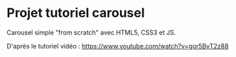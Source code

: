 # Projet tutoriel carousel

Carousel simple "from scratch" avec HTML5, CSS3 et JS.

D'après le tutoriel vidéo : <https://www.youtube.com/watch?v=gor5BvT2z88>

